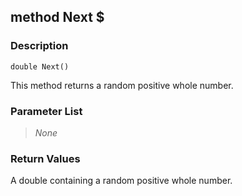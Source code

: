 ## method Next $ ##

### Description ###
	double Next()
This method returns a random positive whole number.

### Parameter List ###
> *None*

### Return Values ###
A double containing a random positive whole number.